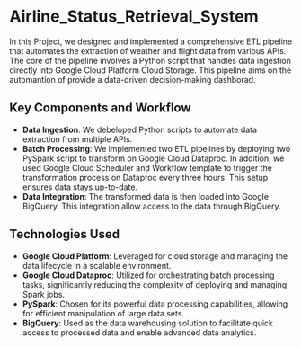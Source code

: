 # Airline_Status_Retrieval_System
In this Project, we designed and implemented a comprehensive ETL pipeline that automates the extraction of weather and flight data from various APIs. The core of the pipeline involves a Python script that handles data ingestion directly into Google Cloud Platform Cloud Storage. This pipeline aims on the automantion of provide a data-driven decision-making dashborad.

## Key Components and Workflow
- **Data Ingestion**: We debeloped Python scripts to automate data extraction from multiple APIs.
- **Batch Processing**: We implemented two ETL pipelines by deploying two PySpark script to transform on Google Cloud Dataproc. In addition, we used Google Cloud Scheduler and Workflow template to trigger the transformation process on Dataproc every three hours. This setup ensures data stays up-to-date.
- **Data Integration**: The transformed data is then loaded into Google BigQuery. This integration allow access to the data through BigQuery.

## Technologies Used
- **Google Cloud Platform**: Leveraged for cloud storage and managing the data lifecycle in a scalable environment.
- **Google Cloud Dataproc**: Utilized for orchestrating batch processing tasks, significantly reducing the complexity of deploying and managing Spark jobs.
- **PySpark**: Chosen for its powerful data processing capabilities, allowing for efficient manipulation of large data sets.
- **BigQuery**: Used as the data warehousing solution to facilitate quick access to processed data and enable advanced data analytics.
